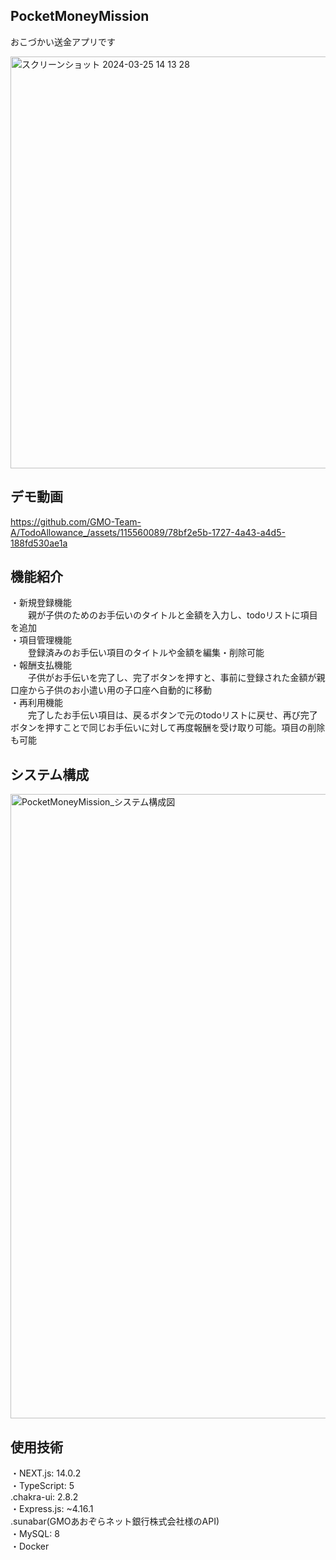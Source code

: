 ## PocketMoneyMission
おこづかい送金アプリです<br>

<img width="659" alt="スクリーンショット 2024-03-25 14 13 28" src="https://github.com/GMO-Team-A/TodoAllowance_/assets/137761946/6a06c9fe-d0e4-439f-b862-fb0cd8e4f81e">


## デモ動画
https://github.com/GMO-Team-A/TodoAllowance_/assets/115560089/78bf2e5b-1727-4a43-a4d5-188fd530ae1a


## 機能紹介
・新規登録機能<br>
　　親が子供のためのお手伝いのタイトルと金額を入力し、todoリストに項目を追加<br>
・項目管理機能<br>
　　登録済みのお手伝い項目のタイトルや金額を編集・削除可能<br>
・報酬支払機能<br>
　　子供がお手伝いを完了し、完了ボタンを押すと、事前に登録された金額が親口座から子供のお小遣い用の子口座へ自動的に移動<br>
・再利用機能<br>
　　完了したお手伝い項目は、戻るボタンで元のtodoリストに戻せ、再び完了ボタンを押すことで同じお手伝いに対して再度報酬を受け取り可能。項目の削除も可能<br>


## システム構成
<img width="999" alt="PocketMoneyMission_システム構成図" src="https://github.com/GMO-Team-A/TodoAllowance_/assets/115560089/ecb46c66-37fe-4a59-a9cf-44d8e0d26e41">


## 使用技術
・NEXT.js: 14.0.2<br>
・TypeScript: 5<br>
.chakra-ui: 2.8.2<br>
・Express.js: ~4.16.1<br>
.sunabar(GMOあおぞらネット銀行株式会社様のAPI)<br>
・MySQL: 8<br>
・Docker<br>
